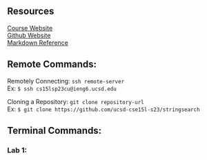 ## Resources
[Course Website](https://ucsd-cse15l-s23.github.io/)\
[Github Website](https://yourcousinfrog.github.io/cse15l-lab-reports/)\
[Markdown Reference](https://commonmark.org/help/)

## Remote Commands:

Remotely Connecting: `ssh remote-server`\
Ex: `$ ssh cs15lsp23cu@ieng6.ucsd.edu`

Cloning a Repository: `git clone repository-url`\
Ex: `$ git clone https://github.com/ucsd-cse15l-s23/stringsearch`

## Terminal Commands:
### Lab 1:
